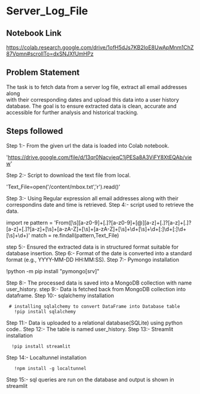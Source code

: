 # Server_Log_File

## Notebook Link

https://colab.research.google.com/drive/1ofH5dJs7KB2IoE8UwApMnm1ChZ87Vpmn#scrollTo=dxSNJXfUmHPz

## Problem Statement

The task is to fetch data from a server log file, extract all email addresses along   
with their corresponding dates and upload this data into a user history database.
The goal is to ensure extracted data is clean, accurate and accessible for further analysis and historical tracking.

## Steps followed

Step 1:-  From the given url the data is loaded into Colab notebook.

  'https://drive.google.com/file/d/13qr0NacvjeqC1jPESa8A3ViFY8XtEQAb/view'  

Step 2:-  Script to download the text file from local.

  'Text_File=open('/content/mbox.txt','r').read()'

Step 3:-  Using Regular expression all email addresses along with their correspondins date and time is retrieved.
Step 4:-  script used to retrieve the data.

 import re
 pattern = 'From([\s][a-z0-9]+[\.]?[a-z0-9]+[\@][a-z]+[\.]?[a-z]+[\.]?[a-z]+[\.]?[a-z]+[\s]+[a-zA-Z]+[\s]+[a-zA-Z]+[\s]+\d+[\s]+\d+[\:]\d+[\:]\d+[\s]+\d+)'
 match = re.findall(pattern,Text_File)

step 5:-  Ensured the extracted data is in structured format suitable for database insertion.
Step 6:-  Format of the date is converted into a standard format (e.g., YYYY-MM-DD HH:MM:SS).
Step 7:-  Pymongo installation 

  !python -m pip install "pymongo[srv]"
  
Step 8:-  The processed data is saved into a MongoDB collection with name user_history.
step 9:-  Data is fetched back from MongoDB collection into dataframe.
Step 10:- sqlalchemy installation

     # installing sqlalchemy to convert DataFrame into Database table
       !pip install sqlalchemy
       
Step 11:- Data is uploaded to a relational database(SQLite) using python code..
Step 12:- The table is named user_history.
Step 13:- Streamlit installation

      !pip install streamlit

Step 14:- Localtunnel installation

       !npm install -g localtunnel

Step 15:- sql queries are run on the database and output is shown in streamlit




